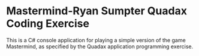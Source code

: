 # Mastermind-Ryan Sumpter Quadax Coding Exercise
 This is a C# console application for playing a simple version of the game Mastermind, as specified by the Quadax application programming exercise. 
